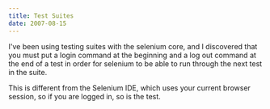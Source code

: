 ```yaml
---
title: Test Suites
date: 2007-08-15
---
```

I've been using testing suites with the selenium core, and I discovered that you must put a login command at the beginning and a log out command at the end of a test in order for selenium to be able to run through the next test in the suite.

This is different from the Selenium IDE, which uses your current browser session, so if you are logged in, so is the test.

